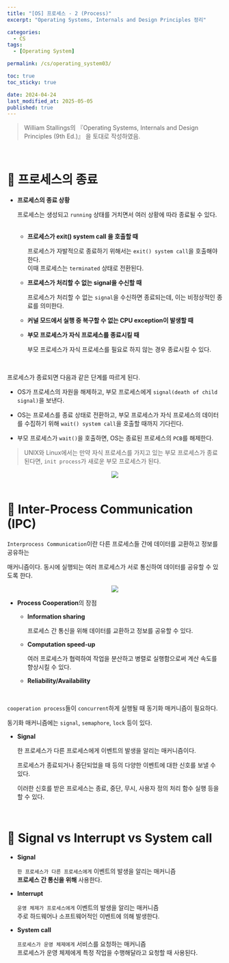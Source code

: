 ```yaml
---
title: "[OS] 프로세스 - 2 (Process)"
excerpt: "Operating Systems, Internals and Design Principles 정리"

categories:
  - CS
tags:
  - [Operating System]

permalink: /cs/operating_system03/

toc: true
toc_sticky: true

date: 2024-04-24
last_modified_at: 2025-05-05
published: true
---
```


> William Stallings의 『Operating Systems, Internals and Design Principles (9th Ed.)』 을 토대로 작성하였음. <br>

<br>

# 👑 프로세스의 종료

- **프로세스의 종료 상황**

  프로세스는 생성되고 `running` 상태를 거치면서 여러 상황에 따라 종료될 수 있다. <br><br>

  + **프로세스가 exit() system call 을 호출할 때** <br>

    프로세스가 자발적으로 종료하기 위해서는 `exit() system call`을 호출해야 한다. <br>
    이때 프로세스는 `terminated` 상태로 전환된다.

  + **프로세스가 처리할 수 없는 signal을 수신할 때** <br>

    프로세스가 처리할 수 없는 `signal`을 수신하면 종료되는데, 이는 비정상적인 종료를 의미한다.

  + **커널 모드에서 실행 중 복구할 수 없는 CPU exception이 발생할 때** <br>

  + **부모 프로세스가 자식 프로세스를 종료시킬 때** <br>

    부모 프로세스가 자식 프로세스를 필요로 하지 않는 경우 종료시킬 수 있다.

<br>

프로세스가 종료되면 다음과 같은 단계를 따르게 된다. <br>

- OS가 프로세스의 자원을 해제하고, 부모 프로세스에게 `signal(death of child signal)`을 보낸다.

- OS는 프로세스를 종료 상태로 전환하고, 부모 프로세스가 자식 프로세스의 데이터를 수집하기 위해 `wait() system call`을 호출할 때까지 기다린다.

- 부모 프로세스가 `wait()`을 호출하면, OS는 종료된 프로세스의 `PCB`를 해제한다.

> UNIX와 Linux에서는 만약 자식 프로세스를 가지고 있는 부모 프로세스가 종료된다면, `init process`가 새로운 부모 프로세스가 된다.

<center><img src="https://github.com/jinwoojwa/jinwoo.github.io/assets/112393728/ae1a7269-1505-4d61-b327-ed5055faf492"></center>

<br>

# 👑 Inter-Process Communication (IPC)

`Interprocess Communication`이란 다른 프로세스들 간에 데이터를 교환하고 정보를 공유하는 <br>

매커니즘이다. 동시에 실행되는 여러 프로세스가 서로 통신하여 데이터를 공유할 수 있도록 한다. <br>

<center><img src="https://github.com/jinwoojwa/jinwoo.github.io/assets/112393728/ea02d427-82bd-437d-89a9-4cf2566f7d04"></center>


- **Process Cooperation**의 장점 <br>

  + **Information sharing** <br>

    프로세스 간 통신을 위해 데이터를 교환하고 정보를 공유할 수 있다.

  + **Computation speed-up** <br>

    여러 프로세스가 협력하여 작업을 분산하고 병렬로 실행함으로써 계산 속도를 향상시킬 수 있다.

  + **Reliability/Availability**

<br>

`cooperation process`들이 `concurrent`하게 실행될 때 동기화 매커니즘이 필요하다. <br>

동기화 매커니즘에는 `signal`, `semaphore`, `lock` 등이 있다. <br>

- **Signal** <br>

  한 프로세스가 다른 프로세스에게 이벤트의 발생을 알리는 매커니즘이다. <br>

  프로세스가 종료되거나 중단되었을 때 등의 다양한 이벤트에 대한 신호를 보낼 수 있다. <br>

  이러한 신호를 받은 프로세스는 종료, 중단, 무시, 사용자 정의 처리 함수 실행 등을 할 수 있다.

<br>

# 👑 Signal vs Interrupt vs System call

- **Signal** <br>

  `한 프로세스가 다른 프로세스에게` 이벤트의 발생을 알리는 매커니즘 <br>
  **프로세스 간 통신을 위해** 사용한다.

- **Interrupt** <br>

  `운영 체제가 프로세스에게` 이벤트의 발생을 알리는 매커니즘 <br>
  주로 하드웨어나 소프트웨어적인 이벤트에 의해 발생한다.

- **System call** <br>

  `프로세스가 운영 체제에게` 서비스를 요청하는 매커니즘 <br>
  프로세스가 운영 체제에게 특정 작업을 수행해달라고 요청할 때 사용된다.

